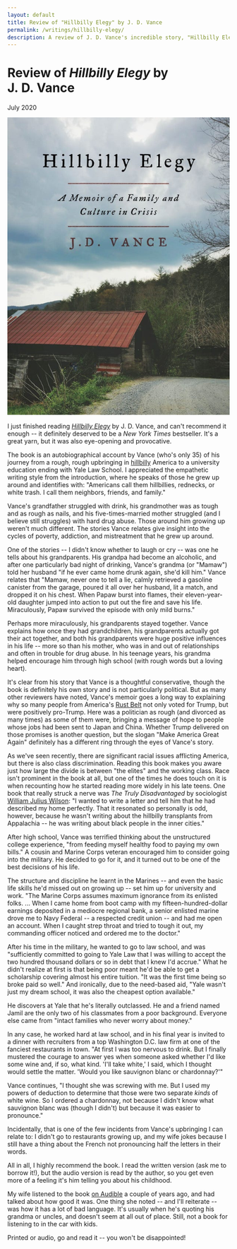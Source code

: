 ```yaml
---
layout: default
title: Review of "Hillbilly Elegy" by J. D. Vance
permalink: /writings/hillbilly-elegy/
description: A review of J. D. Vance's incredible story, "Hillbilly Elegy"
---
```

<h1>Review of <i>Hillbilly Elegy</i> by J.&nbsp;D.&nbsp;Vance</h1>
<p class="subtitle">July 2020</p>


<img src="/images/hillbilly-elegy.jpg" class="right">

I just finished reading [*Hillbilly Elegy*](https://www.amazon.com/Hillbilly-Elegy-Memoir-Family-Culture/dp/0062300547) by J.&nbsp;D.&nbsp;Vance, and can't recommend it enough -- it definitely deserved to be a *New York Times* bestseller. It's a great yarn, but it was also eye-opening and provocative.

The book is an autobiographical account by Vance (who's only 35) of his journey from a rough, rough upbringing in [hillbilly](https://en.wikipedia.org/wiki/Hillbilly) America to a university education ending with Yale Law School. I appreciated the empathetic writing style from the introduction, where he speaks of those he grew up around and identifies with: "Americans call them hillbillies, rednecks, or white trash. I call them neighbors, friends, and family."

Vance's grandfather struggled with drink, his grandmother was as tough and as rough as nails, and his five-times-married mother struggled (and I believe still struggles) with hard drug abuse. Those around him growing up weren't much different. The stories Vance relates give insight into the cycles of poverty, addiction, and mistreatment that he grew up around.

One of the stories -- I didn't know whether to laugh or cry -- was one he tells about his grandparents. His grandpa had become an alcoholic, and after one particularly bad night of drinking, Vance's grandma (or "Mamaw") told her husband "if he ever came home drunk again, she'd kill him." Vance relates that "Mamaw, never one to tell a lie, calmly retrieved a gasoline canister from the garage, poured it all over her husband, lit a match, and dropped it on his chest. When Papaw burst into flames, their eleven-year-old daughter jumped into action to put out the fire and save his life. Miraculously, Papaw survived the episode with only mild burns."

Perhaps more miraculously, his grandparents stayed together. Vance explains how once they had grandchildren, his grandparents actually got their act together, and both his grandparents were huge positive influences in his life -- more so than his mother, who was in and out of relationships and often in trouble for drug abuse. In his teenage years, his grandma helped encourage him through high school (with rough words but a loving heart).

It's clear from his story that Vance is a thoughtful conservative, though the book is definitely his own story and is not particularly political. But as many other reviewers have noted, Vance's memoir goes a long way to explaining why so many people from America's [Rust Belt](https://en.wikipedia.org/wiki/Rust_Belt) not only voted for Trump, but were positively pro-Trump. Here was a politician as rough (and divorced as many times) as some of them were, bringing a message of hope to people whose jobs had been sent to Japan and China. Whether Trump delivered on those promises is another question, but the slogan "Make America Great Again" definitely has a different ring through the eyes of Vance's story.

As we've seen recently, there are significant racial issues afflicting America, but there is also class discrimination. Reading this book makes you aware just how large the divide is between "the elites" and the working class. Race isn't prominent in the book at all, but one of the times he does touch on it is when recounting how he started reading more widely in his late teens. One book that really struck a nerve was *The Truly Disadvantaged* by sociologist [William Julius Wilson](https://sociology.fas.harvard.edu/people/william-julius-wilson): "I wanted to write a letter and tell him that he had described my home perfectly. That it resonated so personally is odd, however, because he wasn't writing about the hillbilly transplants from Appalachia -- he was writing about black people in the inner cities."

After high school, Vance was terrified thinking about the unstructured college experience, "from feeding myself healthy food to paying my own bills." A cousin and Marine Corps veteran encouraged him to consider going into the military. He decided to go for it, and it turned out to be one of the best decisions of his life.

The structure and discipline he learnt in the Marines -- and even the basic life skills he'd missed out on growing up -- set him up for university and work. "The Marine Corps assumes maximum ignorance from its enlisted folks. ... When I came home from boot camp with my fifteen-hundred-dollar earnings deposited in a mediocre regional bank, a senior enlisted marine drove me to Navy Federal -- a respected credit union -- and had me open an account. When I caught strep throat and tried to tough it out, my commanding officer noticed and ordered me to the doctor."

After his time in the military, he wanted to go to law school, and was "sufficiently committed to going to Yale Law that I was willing to accept the two hundred thousand dollars or so in debt that I knew I'd accrue." What he didn't realize at first is that being poor meant he'd be able to get a scholarship covering almost his entire tuition. "It was the first time being so broke paid so well." And ironically, due to the need-based aid, "Yale wasn't just my dream school, it was also the cheapest option available."

He discovers at Yale that he's literally outclassed. He and a friend named Jamil are the only two of his classmates from a poor background. Everyone else came from "intact families who never worry about money."

In any case, he worked hard at law school, and in his final year is invited to a dinner with recruiters from a top Washington&nbsp;D.C. law firm at one of the fanciest restaurants in town. "At first I was too nervous to drink. But I finally mustered the courage to answer yes when someone asked whether I'd like some wine and, if so, what kind. 'I'll take white,' I said, which I thought would settle the matter. 'Would you like sauvignon blanc or chardonnay?'"

Vance continues, "I thought she was screwing with me. But I used my powers of deduction to determine that those were two separate *kinds* of white wine. So I ordered a chardonnay, not because I didn't know what sauvignon blanc was (though I didn't) but because it was easier to pronounce."

Incidentally, that is one of the few incidents from Vance's upbringing I can relate to: I didn't go to restaurants growing up, and my wife jokes because I still have a thing about the French not pronouncing half the letters in their words.

All in all, I highly recommend the book. I read the written version (ask me to borrow it!), but the audio version is read by the author, so you get even more of a feeling it's him telling you about his childhood. 

My wife listened to the book [on Audible](https://www.audible.com.au/pd/Hillbilly-Elegy-Audiobook/B01LT8LJII) a couple of years ago, and had talked about how good it was. One thing she noted -- and I'll reiterate -- was how it has a lot of bad language. It's usually when he's quoting his grandma or uncles, and doesn't seem at all out of place. Still, not a book for listening to in the car with kids.

Printed or audio, go and read it -- you won't be disappointed!
